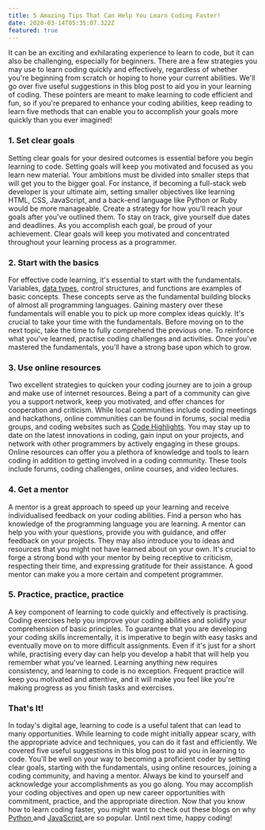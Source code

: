 ```yaml
---
title: 5 Amazing Tips That Can Help You Learn Coding Faster!
date: 2020-03-14T05:35:07.322Z
featured: true
---
```


It can be an exciting and exhilarating experience to learn
to code, but it can also be challenging, especially for
beginners. There are a few strategies you may use to learn
coding quickly and effectively, regardless of whether you're
beginning from scratch or hoping to hone your current
abilities. We'll go over five useful suggestions in this
blog post to aid you in your learning of coding. These
pointers are meant to make learning to code efficient and
fun, so if you're prepared to enhance your coding abilities,
keep reading to learn five methods that can enable you to
accomplish your goals more quickly than you ever imagined!

### 1. Set clear goals

Setting clear goals for your desired outcomes is essential
before you begin learning to code. Setting goals will keep
you motivated and focused as you learn new material. Your
ambitions must be divided into smaller steps that will get
you to the bigger goal. For instance, if becoming a
full-stack web developer is your ultimate aim, setting
smaller objectives like learning HTML, CSS, JavaScript, and
a back-end language like Python or Ruby would be more
manageable. Create a strategy for how you'll reach your
goals after you've outlined them. To stay on track, give
yourself due dates and deadlines. As you accomplish each
goal, be proud of your achievement. Clear goals will keep
you motivated and concentrated throughout your learning
process as a programmer.

### 2. Start with the basics

For effective code learning, it's essential to start with
the fundamentals. Variables,
[data types](https://code-hl.com/mastering-data-types-in-programming),
control structures, and functions are examples of basic
concepts. These concepts serve as the fundamental building
blocks of almost all programming languages. Gaining mastery
over these fundamentals will enable you to pick up more
complex ideas quickly. It's crucial to take your time with
the fundamentals. Before moving on to the next topic, take
the time to fully comprehend the previous one. To reinforce
what you've learned, practise coding challenges and
activities. Once you've mastered the fundamentals, you'll
have a strong base upon which to grow.

### 3. Use online resources

Two excellent strategies to quicken your coding journey are
to join a group and make use of internet resources. Being a
part of a community can give you a support network, keep you
motivated, and offer chances for cooperation and criticism.
While local communities include coding meetings and
hackathons, online communities can be found in forums,
social media groups, and coding websites such as
[Code Highlights](https://code-hl.com/blog). You may stay up
to date on the latest innovations in coding, gain input on
your projects, and network with other programmers by
actively engaging in these groups. Online resources can
offer you a plethora of knowledge and tools to learn coding
in addition to getting involved in a coding community. These
tools include forums, coding challenges, online courses, and
video lectures.

### 4. Get a mentor

A mentor is a great approach to speed up your learning and
receive individualised feedback on your coding abilities.
Find a person who has knowledge of the programming language
you are learning. A mentor can help you with your questions,
provide you with guidance, and offer feedback on your
projects. They may also introduce you to ideas and resources
that you might not have learned about on your own. It's
crucial to forge a strong bond with your mentor by being
receptive to criticism, respecting their time, and
expressing gratitude for their assistance. A good mentor can
make you a more certain and competent programmer.

### 5. Practice, practice, practice

A key component of learning to code quickly and effectively
is practising. Coding exercises help you improve your coding
abilities and solidify your comprehension of basic
principles. To guarantee that you are developing your coding
skills incrementally, it is imperative to begin with easy
tasks and eventually move on to more difficult assignments.
Even if it's just for a short while, practising every day
can help you develop a habit that will help you remember
what you've learned. Learning anything new requires
consistency, and learning to code is no exception. Frequent
practice will keep you motivated and attentive, and it will
make you feel like you're making progress as you finish
tasks and exercises.

### That's It!

In today's digital age, learning to code is a useful talent
that can lead to many opportunities. While learning to code
might initially appear scary, with the appropriate advice
and techniques, you can do it fast and efficiently. We
covered five useful suggestions in this blog post to aid you
in learning to code. You'll be well on your way to becoming
a proficient coder by setting clear goals, starting with the
fundamentals, using online resources, joining a coding
community, and having a mentor. Always be kind to yourself
and acknowledge your accomplishments as you go along. You
may accomplish your coding objectives and open up new career
opportunities with commitment, practice, and the appropriate
direction. Now that you know how to learn coding faster, you
might want to check out these blogs on why
[Python ](https://code-hl.com/why-python-is-popular-among-developers)and
[JavaScript ](https://code-hl.com/why-is-javascript-so-popular-and-benefits-learning-it)are
so popular. Until next time, happy coding!
